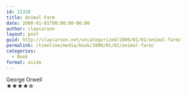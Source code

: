 ```yaml
---
id: 21328
title: Animal Farm
date: 2000-01-01T00:00:00-06:00
author: claycarson
layout: post
guid: http://claycarson.net/uncategorized/2000/01/01/animal-farm/
permalink: /timeline/media/book/2000/01/01/animal-farm/
categories:
  - Book
format: aside
---
```

<div class="media-details"></div>

<div class="media-creator">George Orwell</div>

<div class="media-rating">★★★★☆</div>